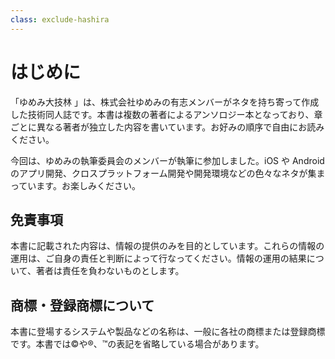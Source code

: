 ```yaml
---
class: exclude-hashira
---
```


# はじめに

「ゆめみ大技林 <!--'23-->」は、株式会社ゆめみの有志メンバーがネタを持ち寄って作成した技術同人誌です。本書は複数の著者によるアンソロジー本となっており、章ごとに異なる著者が独立した内容を書いています。お好みの順序で自由にお読みください。

今回は、ゆめみの執筆委員会のメンバーが執筆に参加しました。iOS や Android のアプリ開発、クロスプラットフォーム開発や開発環境などの色々なネタが集まっています。お楽しみください。

<!-- # 留意事項 -->

## 免責事項

本書に記載された内容は、情報の提供のみを目的としています。これらの情報の運用は、ご自身の責任と判断によって行なってください。情報の運用の結果について、著者は責任を負わないものとします。

## 商標・登録商標について

本書に登場するシステムや製品などの名称は、一般に各社の商標または登録商標です。本書では©︎や®︎、™️の表記を省略している場合があります。
